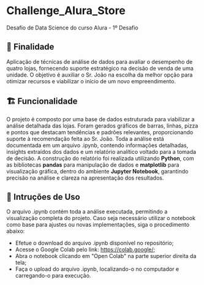 # Challenge_Alura_Store
Desafio de Data Science do curso Alura - 1º Desafio <p>

## 🎯 Finalidade
Aplicação de técnicas de análise de dados para avaliar o desempenho de quatro lojas, fornecendo suporte estratégico na decisão de venda de uma unidade. O objetivo é auxiliar o Sr. João na escolha da melhor opção para otimizar recursos e viabilizar o início de um novo empreendimento.<br>

## 🏗️ Funcionalidade
O projeto é composto por uma base de dados estruturada para viabilizar a análise detalhada das lojas. 
Foram gerados gráficos de barras, linhas, pizza e pontos que destacam tendências e padrões relevantes, proporcionando suporte à recomendação feita ao Sr. João.
Toda a análise está documentada em um arquivo .ipynb, contendo informações detalhadas, insights extraídos dos dados e um relatório analítico voltado para a tomada de decisão.
A construção do relatório foi realizada utilizando **Python**, com as bibliotecas **pandas** para manipulação de dados e **matplotlib** para visualização gráfica, dentro do ambiente **Jupyter Notebook**, garantindo precisão na análise e clareza na apresentação dos resultados.<br>

## 🧭 Intruções de Uso
O arquivo .ipynb contém toda a análise executada, permitindo a visualização completa do projeto. Caso seja necessário utilizar o notebook como base para ajustes ou novas implementações, siga o procedimento abaixo:
- Efetue o download do arquivo .ipynb disponível no repositório;
- Acesse o Google Colab pelo link: <https://colab.google/>;
- Abra o notebook clicando em "Open Colab" na parte superior direita da tela;
- Faça o upload do arquivo .ipynb, localizando-o no computador e carregando-o para execução.

